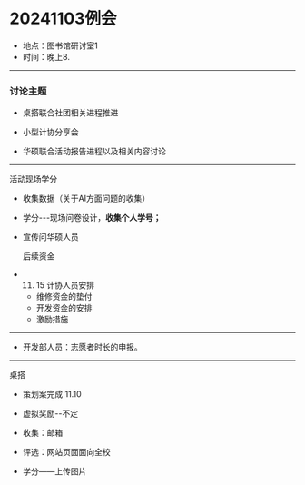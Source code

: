 # 20241103例会

* 地点：图书馆研讨室1  
* 时间：晚上8.

___

### 讨论主题 

* 桌搭联合社团相关进程推进

* 小型计协分享会

* 华硕联合活动报告进程以及相关内容讨论   

---

活动现场学分

* 收集数据（关于AI方面问题的收集）

* 学分---现场问卷设计，**收集个人学号；**

* 宣传问华硕人员

  后续资金

* 11. 15  计协人员安排

  * 维修资金的垫付
  * 开发资金的安排
  * 激励措施

---

* 开发部人员：志愿者时长的申报。

___

桌搭

* 策划案完成 11.10

* 虚拟奖励--不定
* 收集：邮箱 
* 评选：网站页面面向全校

* 学分——上传图片